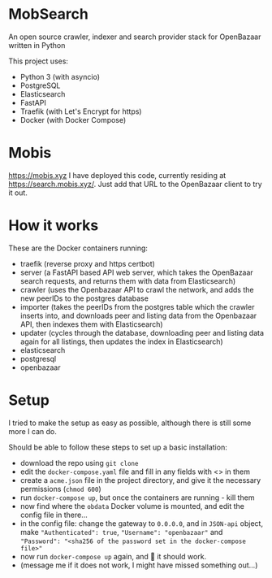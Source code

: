 # MobSearch
An open source crawler, indexer and search provider stack for OpenBazaar written in Python

This project uses:
 - Python 3 (with asyncio)
 - PostgreSQL
 - Elasticsearch
 - FastAPI
 - Traefik (with Let's Encrypt for https)
 - Docker (with Docker Compose)
 

# Mobis
https://mobis.xyz
I have deployed this code, currently residing at https://search.mobis.xyz/. Just add that URL to the OpenBazaar client to try it out.


# How it works

These are the Docker containers running:
 - traefik (reverse proxy and https certbot)
 - server (a FastAPI based API web server, which takes the OpenBazaar search requests, and returns them with data from Elasticsearch)
 - crawler (uses the Openbazaar API to crawl the network, and adds the new peerIDs to the postgres database
 - importer (takes the peerIDs from the postgres table which the crawler inserts into, and downloads peer and listing data from the Openbazaar API, then indexes them with Elasticsearch)
 - updater (cycles through the database, downloading peer and listing data again for all listings, then updates the index in Elasticsearch)
 - elasticsearch
 - postgresql
 - openbazaar
 
 
# Setup

I tried to make the setup as easy as possible, although there is still some more I can do.

Should be able to follow these steps to set up a basic installation:
 - download the repo using `git clone`
 - edit the `docker-compose.yaml` file and fill in any fields with <> in them
 - create a `acme.json` file in the project directory, and give it the necessary permissions (`chmod 600`)
 - run `docker-compose up`, but once the containers are running - kill them
 - now find where the `obdata` Docker volume is mounted, and edit the config file in there...
 - in the config file: change the gateway to `0.0.0.0`, and in `JSON-api` object, make `"Authenticated": true`, `"Username": "openbazaar"` and `"Password": "<sha256 of the password set in the docker-compose file>"`
 - now run `docker-compose up` again, and 🤞 it should work.
 - (message me if it does not work, I might have missed something out...)


